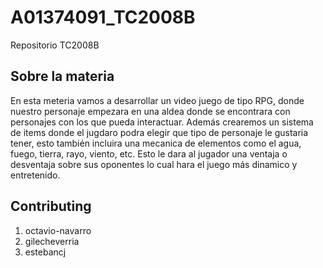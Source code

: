 # A01374091_TC2008B
Repositorio TC2008B

<!-- ABOUT THE PROJECT -->
## Sobre la materia

En esta meteria vamos a desarrollar un video juego de tipo RPG, donde nuestro personaje empezara en una aldea donde se encontrara con personajes con los que pueda interactuar. Además crearemos un sistema de items donde el jugdaro podra elegir que tipo de personaje le gustaria tener, esto también incluira una mecanica de elementos como el agua, fuego, tierra, rayo, viento, etc. Esto le dara al jugador una ventaja o desventaja sobre sus oponentes lo cual hara el juego más dinamico y entretenido.

<!-- CONTRIBUTING -->
## Contributing
<ol>
  <li>octavio-navarro</li>
  <li>gilecheverria</li>
  <li>estebancj</li>
</ol>
